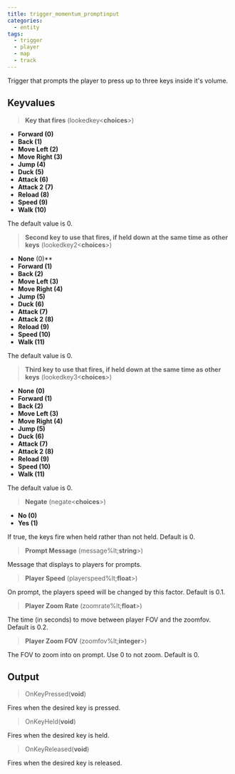 ```yaml
---
title: trigger_momentum_promptinput
categories:
  - entity
tags:
  - trigger
  - player
  - map
  - track
---
```


Trigger that prompts the player to press up to three keys inside it's volume.

## Keyvalues

> **Key that fires** (lookedkey&lt;**choices**&gt;)

- **Forward (0)**
- **Back (1)**
- **Move Left (2)**
- **Move Right (3)**
- **Jump (4)**
- **Duck (5)**
- **Attack (6)**
- **Attack 2 (7)**
- **Reload (8)**
- **Speed (9)**
- **Walk (10)**

The default value is 0.

> **Second key to use that fires, if held down at the same time as other keys** (lookedkey2&lt;**choices**&gt;)

- **None** (0)\*\*
- **Forward (1)**
- **Back (2)**
- **Move Left (3)**
- **Move Right (4)**
- **Jump (5)**
- **Duck (6)**
- **Attack (7)**
- **Attack 2 (8)**
- **Reload (9)**
- **Speed (10)**
- **Walk (11)**

The default value is 0.

> **Third key to use that fires, if held down at the same time as other keys** (lookedkey3&lt;**choices**&gt;)

- **None (0)**
- **Forward (1)**
- **Back (2)**
- **Move Left (3)**
- **Move Right (4)**
- **Jump (5)**
- **Duck (6)**
- **Attack (7)**
- **Attack 2 (8)**
- **Reload (9)**
- **Speed (10)**
- **Walk (11)**

The default value is 0.

> **Negate** (negate&lt;**choices**&gt;)

- **No (0)**
- **Yes (1)**

If true, the keys fire when held rather than not held. Default is 0.

> **Prompt Message** (message%lt;**string**&gt;)

Message that displays to players for prompts.

> **Player Speed** (playerspeed%lt;**float**&gt;)

On prompt, the players speed will be changed by this factor. Default is 0.1.

> **Player Zoom Rate** (zoomrate%lt;**float**&gt;)

The time (in seconds) to move between player FOV and the zoomfov. Default is 0.2.

> **Player Zoom FOV** (zoomfov%lt;**integer**&gt;)

The FOV to zoom into on prompt. Use 0 to not zoom. Default is 0.

## Output

> OnKeyPressed(**void**)

Fires when the desired key is pressed.

> OnKeyHeld(**void**)

Fires when the desired key is held.

> OnKeyReleased(**void**)

Fires when the desired key is released.

